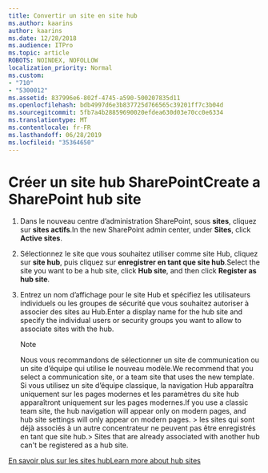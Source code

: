 ```yaml
---
title: Convertir un site en site hub
ms.author: kaarins
author: kaarins
ms.date: 12/28/2018
ms.audience: ITPro
ms.topic: article
ROBOTS: NOINDEX, NOFOLLOW
localization_priority: Normal
ms.custom:
- "710"
- "5300012"
ms.assetid: 837996e6-802f-4745-a590-500207835d11
ms.openlocfilehash: bdb4997d6e3b837725d766565c39201ff7c3b04d
ms.sourcegitcommit: 5fb7a4b28859690020efdea630d03e70cc0e6334
ms.translationtype: MT
ms.contentlocale: fr-FR
ms.lasthandoff: 06/28/2019
ms.locfileid: "35364650"
---
```

# <a name="create-a-sharepoint-hub-site"></a><span data-ttu-id="b4970-102">Créer un site hub SharePoint</span><span class="sxs-lookup"><span data-stu-id="b4970-102">Create a SharePoint hub site</span></span>

1. <span data-ttu-id="b4970-103">Dans le nouveau centre d’administration SharePoint, sous **sites**, cliquez sur **sites actifs**.</span><span class="sxs-lookup"><span data-stu-id="b4970-103">In the new SharePoint admin center, under **Sites**, click **Active sites**.</span></span>

2. <span data-ttu-id="b4970-104">Sélectionnez le site que vous souhaitez utiliser comme site Hub, cliquez sur **site hub**, puis cliquez sur **enregistrer en tant que site hub**.</span><span class="sxs-lookup"><span data-stu-id="b4970-104">Select the site you want to be a hub site, click **Hub site**, and then click **Register as hub site**.</span></span>

3. <span data-ttu-id="b4970-105">Entrez un nom d’affichage pour le site Hub et spécifiez les utilisateurs individuels ou les groupes de sécurité que vous souhaitez autoriser à associer des sites au Hub.</span><span class="sxs-lookup"><span data-stu-id="b4970-105">Enter a display name for the hub site and specify the individual users or security groups you want to allow to associate sites with the hub.</span></span>

    > [!NOTE]
    >  <span data-ttu-id="b4970-106">Nous vous recommandons de sélectionner un site de communication ou un site d’équipe qui utilise le nouveau modèle.</span><span class="sxs-lookup"><span data-stu-id="b4970-106">We recommend that you select a communication site, or a team site that uses the new template.</span></span> <span data-ttu-id="b4970-107">Si vous utilisez un site d’équipe classique, la navigation Hub apparaîtra uniquement sur les pages modernes et les paramètres du site hub apparaîtront uniquement sur les pages modernes.</span><span class="sxs-lookup"><span data-stu-id="b4970-107">If you use a classic team site, the hub navigation will appear only on modern pages, and hub site settings will only appear on modern pages.</span></span> <span data-ttu-id="b4970-108">> les sites qui sont déjà associés à un autre concentrateur ne peuvent pas être enregistrés en tant que site hub.</span><span class="sxs-lookup"><span data-stu-id="b4970-108">>  Sites that are already associated with another hub can't be registered as a hub site.</span></span>
  
[<span data-ttu-id="b4970-109">En savoir plus sur les sites hub</span><span class="sxs-lookup"><span data-stu-id="b4970-109">Learn more about hub sites</span></span>](https://go.microsoft.com/fwlink/?linkid=869149)
  